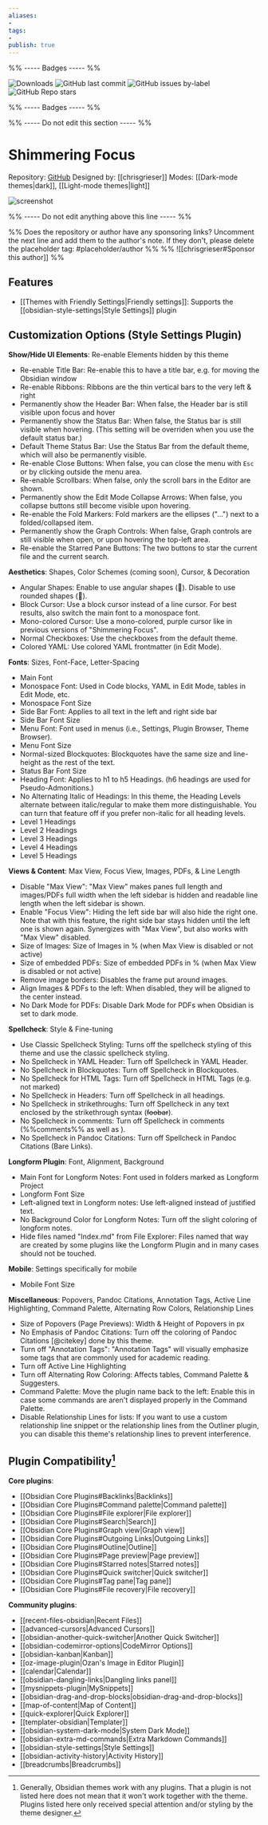```yaml
---
aliases:
- 
tags: 
- 
publish: true
---
```


%% ----- Badges ----- %%

![Downloads](https://img.shields.io/badge/downloads-4665-573E7A?style=for-the-badge&logo=)
![GitHub last commit](https://img.shields.io/github/last-commit/chrisgrieser/shimmering-focus?color=573E7A&label=last%20update&logo=github&style=for-the-badge)
![GitHub issues by-label](https://img.shields.io/github/issues/chrisgrieser/shimmering-focus/help%20wanted?color=573E7A&logo=github&style=for-the-badge) 
![GitHub Repo stars](https://img.shields.io/github/stars/chrisgrieser/shimmering-focus?color=573E7A&logo=github&style=for-the-badge)

%% ----- Badges ----- %%

%% ----- Do not edit this section ----- %%

# Shimmering Focus

Repository: [GitHub](https://github.com/chrisgrieser/shimmering-focus)
Designed by: [[chrisgrieser]]
Modes: [[Dark-mode themes|dark]], [[Light-mode themes|light]]



![screenshot](https://github.com/chrisgrieser/shimmering-focus/raw/main/dual-theme-screenshot.png)

%% ----- Do not edit anything above this line ----- %% 

%% Does the repository or author have any sponsoring links? Uncomment the next line and add them to the author's note. If they don't, please delete the placeholder tag: #placeholder/author %%
%% ![[chrisgrieser#Sponsor this author]] %%


## Features

- [[Themes with Friendly Settings|Friendly settings]]: Supports the [[obsidian-style-settings|Style Settings]] plugin

## Customization Options (Style Settings Plugin) 

**Show/Hide UI Elements**: Re-enable Elements hidden by this theme
- Re-enable Title Bar: Re-enable this to have a title bar, e.g. for moving the Obsidian window
- Re-enable Ribbons: Ribbons are the thin vertical bars to the very left & right
- Permanently show the Header Bar: When false, the Header bar is still visible upon focus and hover
- Permanently show the Status Bar: When false, the Status bar is still visible when hovering. (This setting will be overriden when you use the default status bar.)
- Default Theme Status Bar: Use the Status Bar from the default theme, which will also be permanently visible.
- Re-enable Close Buttons: When false, you can close the menu with `Esc` or by clicking outside the menu area.
- Re-enable Scrollbars: When false, only the scroll bars in the Editor are shown.
- Permanently show the Edit Mode Collapse Arrows: When false, you collapse buttons still become visible upon hovering.
- Re-enable the Fold Markers: Fold markers are the ellipses ("...") next to a folded/collapsed item.
- Permanently show the Graph Controls: When false, Graph controls are still visible when open, or upon hovering the top-left area.
- Re-enable the Starred Pane Buttons: The two buttons to star the current file and the current search.

**Aesthetics**: Shapes, Color Schemes (coming soon), Cursor, & Decoration
- Angular Shapes: Enable to use angular shapes (🔲). Disable to use rounded shapes (🔘).
- Block Cursor: Use a block cursor instead of a line cursor. For best results, also switch the main font to a monospace font.
- Mono-colored Cursor: Use a mono-colored, purple cursor like in previous versions of "Shimmering Focus".
- Normal Checkboxes: Use the checkboxes from the default theme.
- Colored YAML: Use colored YAML frontmatter (in Edit Mode).

**Fonts**: Sizes, Font-Face, Letter-Spacing
- Main Font
- Monospace Font: Used in Code blocks, YAML in Edit Mode, tables in Edit Mode, etc.
- Monospace Font Size
- Side Bar Font: Applies to all text in the left and right side bar
- Side Bar Font Size
- Menu Font: Font used in menus (i.e., Settings, Plugin Browser, Theme Browser).
- Menu Font Size
- Normal-sized Blockquotes: Blockquotes have the same size and line-height as the rest of the text.
- Status Bar Font Size
- Heading Font: Applies to h1 to h5 Headings. (h6 headings are used for Pseudo-Admonitions.)
- No Alternating Italic of Headings: In this theme, the Heading Levels alternate between italic/regular to make them more distinguishable. You can turn that feature off if you prefer non-italic for all heading levels.
- Level 1 Headings
- Level 2 Headings
- Level 3 Headings
- Level 4 Headings
- Level 5 Headings

**Views & Content**: Max View, Focus View, Images, PDFs, & Line Length
- Disable "Max View": "Max View" makes panes full length and images/PDFs full width when the left sidebar is hidden and readable line length when the left sidebar is shown.
- Enable "Focus View": Hiding the left side bar will also hide the right one. Note that with this feature, the right side bar stays hidden until the left one is shown again. Synergizes with "Max View", but also works with "Max View" disabled. 
- Size of Images: Size of Images in % (when Max View is disabled or not active)
- Size of embedded PDFs: Size of embedded PDFs in % (when Max View is disabled or not active)
- Remove image borders: Disables the frame put around images.
- Align Images & PDFs to the left: When disabled, they will be aligned to the center instead.
- No Dark Mode for PDFs: Disable Dark Mode for PDFs when Obsidian is set to dark mode.

**Spellcheck**: Style & Fine-tuning
- Use Classic Spellcheck Styling: Turns off the spellcheck styling of this theme and use the classic spellcheck styling.
- No Spellcheck in YAML Header: Turn off Spellcheck in YAML Header.
- No Spellcheck in Blockquotes: Turn off Spellcheck in Blockquotes.
- No Spellcheck for HTML Tags: Turn off Spellcheck in HTML Tags (e.g. <br/> not marked)
- No Spellcheck in Headers: Turn off Spellcheck in all headings.
- No Spellcheck in strikethroughs: Turn off Spellcheck in any text enclosed by the strikethrough syntax (~~foobar~~).
- No Spellcheck in comments: Turn off Spellcheck in comments (%%comments%% as well as <!--comments-->).
- No Spellcheck in Pandoc Citations: Turn off Spellcheck in Pandoc Citations (Bare Links).

**Longform Plugin**: Font, Alignment, Background
- Main Font for Longform Notes: Font used in folders marked as Longform Project
- Longform Font Size
- Left-aligned text in Longform notes: Use left-aligned instead of justified text.
- No Background Color for Longform Notes: Turn off the slight coloring of longform notes.
- Hide files named "Index.md" from File Explorer: Files named that way are created by some plugins like the Longform Plugin and in many cases should not be touched.

**Mobile**: Settings specifically for mobile
- Mobile Font Size

**Miscellaneous**: Popovers, Pandoc Citations, Annotation Tags, Active Line Highlighting, Command Palette, Alternating Row Colors, Relationship Lines
- Size of Popovers (Page Previews): Width & Height of Popovers in px
- No Emphasis of Pandoc Citations: Turn off the coloring of Pandoc Citations [@citekey] done by this theme.
- Turn off "Annotation Tags": "Annotation Tags" will visually emphasize some tags that are commonly used for academic reading.
- Turn off Active Line Highlighting
- Turn off Alternating Row Coloring: Affects tables, Command Palette & Suggesters.
- Command Palette: Move the plugin name back to the left: Enable this in case some commands are aren't displayed properly in the Command Palette.
- Disable Relationship Lines for lists: If you want to use a custom relationship line snippet or the relationship lines from the Outliner plugin, you can disable this theme's relationship lines to prevent interference.

## Plugin Compatibility[^1]

**Core plugins**:
- [[Obsidian Core Plugins#Backlinks|Backlinks]]
- [[Obsidian Core Plugins#Command palette|Command palette]]
- [[Obsidian Core Plugins#File explorer|File explorer]]
- [[Obsidian Core Plugins#Search|Search]]
- [[Obsidian Core Plugins#Graph view|Graph view]]
- [[Obsidian Core Plugins#Outgoing Links|Outgoing Links]]
- [[Obsidian Core Plugins#Outline|Outline]]
- [[Obsidian Core Plugins#Page preview|Page preview]]
- [[Obsidian Core Plugins#Starred notes|Starred notes]]
- [[Obsidian Core Plugins#Quick switcher|Quick switcher]]
- [[Obsidian Core Plugins#Tag pane|Tag pane]]
- [[Obsidian Core Plugins#File recovery|File recovery]]

**Community plugins**:
- [[recent-files-obsidian|Recent Files]]
- [[advanced-cursors|Advanced Cursors]]
- [[obsidian-another-quick-switcher|Another Quick Switcher]]
- [[obsidian-codemirror-options|CodeMirror Options]]
- [[obsidian-kanban|Kanban]]
- [[oz-image-plugin|Ozan's Image in Editor Plugin]]
- [[calendar|Calendar]]
- [[obsidian-dangling-links|Dangling links panel]]
- [[mysnippets-plugin|MySnippets]]
- [[obsidian-drag-and-drop-blocks|obsidian-drag-and-drop-blocks]]
- [[map-of-content|Map of Content]]
- [[quick-explorer|Quick Explorer]]
- [[templater-obsidian|Templater]]
- [[obsidian-system-dark-mode|System Dark Mode]]
- [[obsidian-extra-md-commands|Extra Markdown Commands]]
- [[obsidian-style-settings|Style Settings]]
- [[obsidian-activity-history|Activity History]]
- [[breadcrumbs|Breadcrumbs]]

[^1]: Generally, Obsidian themes work with any plugins. That a plugin is not listed here does not mean that it won't work together with the theme. Plugins listed here only received special attention and/or styling by the theme designer.
